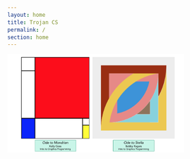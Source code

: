 ```yaml
---
layout: home
title: Trojan CS
permalink: /
section: home
---
```



 <img width="400" src="/assets/img/top.png" alt="Color Wheel" />

